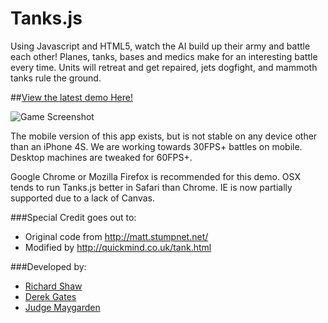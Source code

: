 Tanks.js
========

Using Javascript and HTML5, watch the AI build up their army and battle each other!  Planes, tanks, bases and medics make for an interesting battle every time.  Units will retreat and get repaired, jets dogfight, and mammoth tanks rule the ground.

##[View the latest demo Here!](http://tinyurl.com/richardtanks)

![Game Screenshot](http://dl.dropbox.com/u/3183640/tanks.jsv2.jpg)

The mobile version of this app exists, but is not stable on any device other than an iPhone 4S.  We are working towards 30FPS+ battles on mobile.  Desktop machines are tweaked for 60FPS+.

Google Chrome or Mozilla Firefox is recommended for this demo.  OSX tends to run Tanks.js better in Safari than Chrome.  IE is now partially supported due to a lack of Canvas.


###Special Credit goes out to:
* Original code from http://matt.stumpnet.net/
* Modified by http://quickmind.co.uk/tank.html

###Developed by:
* [Richard Shaw](https://github.com/blitzxion)
* [Derek Gates](https://github.com/derekgates)
* [Judge Maygarden](https://github.com/jmaygarden)